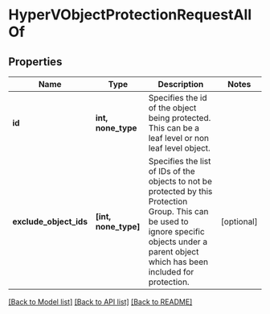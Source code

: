 # HyperVObjectProtectionRequestAllOf


## Properties
Name | Type | Description | Notes
------------ | ------------- | ------------- | -------------
**id** | **int, none_type** | Specifies the id of the object being protected. This can be a leaf level or non leaf level object. | 
**exclude_object_ids** | **[int, none_type]** | Specifies the list of IDs of the objects to not be protected by this Protection Group. This can be used to ignore specific objects under a parent object which has been included for protection. | [optional] 

[[Back to Model list]](../README.md#documentation-for-models) [[Back to API list]](../README.md#documentation-for-api-endpoints) [[Back to README]](../README.md)


